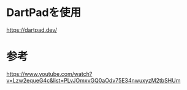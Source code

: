 # DartPadを使用

https://dartpad.dev/

# 参考

https://www.youtube.com/watch?v=Lzw2equeG4c&list=PLvJOmxvGQ0aOdv75E34nwuxyzM2tbSHUm
